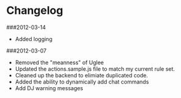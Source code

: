 # Changelog

###2012-03-14

* Added logging

###2012-03-07

* Removed the "meanness" of Uglee
* Updated the actions.sample.js file to match my current rule set.
* Cleaned up the backend to elimiate duplicated code.
* Added the ability to dynamically add chat commands
* Add DJ warning messages